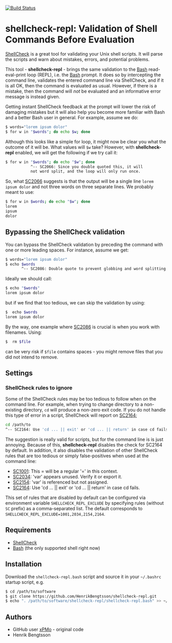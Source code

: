 [![Build Status](https://travis-ci.org/HenrikBengtsson/shellcheck-repl.svg?branch=master)](https://travis-ci.org/HenrikBengtsson/shellcheck-repl)

# shellcheck-repl: Validation of Shell Commands Before Evaluation

[ShellCheck] is a great tool for validating your Unix shell scripts.  It will parse the scripts and warn about mistakes, errors, and potential problems.

This tool - **shellcheck-repl** - brings the same validation to the [Bash] read-eval-print loop (REPL), i.e. the [Bash] prompt.  It does so by intercepting the command line, validates the entered command line via ShellCheck, and if it is all OK, then the command is evaluated as usual.  However, if there is a mistake, then the command will _not_ be evaluated and an informative error message is instead given.

Getting instant ShellCheck feedback at the prompt will lower the risk of damaging mistakes but it will also help you become more familiar with Bash and a better Bash user in general.  For example, assume we do:

```sh
$ words="lorem ipsum dolor"
$ for w in "$words"; do echo $w; done
```

Although this looks like a simple for loop, it might now be clear you what the outcome of it will be.  What values will `$w` take?  However, with **shellcheck-repl** enabled, we will get the following if we try call it:

```sh
$ for w in "$words"; do echo "$w"; done
           ^-- SC2066: Since you double quoted this, it will
	       not word split, and the loop will only run once.
```

So, what [SC2066] suggests is that the output will be a single line `lorem ipsum dolor` and not three words on three separate lines.  We probably meant to use:
```sh
$ for w in $words; do echo "$w"; done
lorem
ipsum
dolor
```


## Bypassing the ShellCheck validation

You can bypass the ShellCheck validation by preceding the command with one or more leading spaces.  For instance, assume we get:

```sh
$ words="lorem ipsum dolor"
$ echo $words
       ^-- SC2086: Double quote to prevent globbing and word splitting.
```
Ideally we should call:
```sh
$ echo "$words"
lorem ipsum dolor
```
but if we find that too tedious, we can skip the validation by using:
```sh
$  echo $words
lorem ipsum dolor
```

By the way, one example where [SC2086] is crucial is when you work with filenames.  Using:
```sh
$  rm $file
```
can be very risk if `$file` contains spaces - you might remove files that you did not intend to remove.


## Settings

### ShellCheck rules to ignore

Some of the ShellCheck rules may be too tedious to follow when on the command line.  For example, when trying to change directory to a non-existing directory, `cd` will produce a non-zero exit code.  If you do not handle this type of error in a script, ShellCheck will report on [SC2164];
```sh
cd /path/to
^-- SC2164: Use 'cd ... || exit' or 'cd ... || return' in case cd fails.
```

The suggestion is really valid for scripts, but for the command line is is just annoying.  Because of this, **shellcheck-repl** disables the check for SC2164 by default.  In addition, it also disables the validation of other ShellCheck rules that are too tedious or simply false-positives when used at the command line:

 * [SC1001]: This \= will be a regular '=' in this context.
 * [SC2034]: 'var' appears unused. Verify it or export it.
 * [SC2154]: 'var' is referenced but not assigned.
 * [SC2164]: Use 'cd ... || exit' or 'cd ... || return' in case cd fails.

This set of rules that are disabled by default can be configured via environment variable `SHELLCHECK_REPL_EXCLUDE` by specifying rules (without `SC` prefix) as a comma-separated list.  The default corresponds to `SHELLCHECK_REPL_EXCLUDE=1001,2034,2154,2164`.



## Requirements

* [ShellCheck]
* [Bash] (the only supported shell right now)


## Installation

Download the `shellcheck-repl.bash` script and source it in your `~/.bashrc` startup script, e.g.

```sh
$ cd /path/to/software
$ git clone https://github.com/HenrikBengtsson/shellcheck-repl.git
$ echo ". /path/to/software/shellcheck-repl/shellcheck-repl.bash" >> ~/.bashrc
```


## Authors

* GitHub user [xPMo](https://github.com/xPMo) - original code
* Henrik Bengtsson


[ShellCheck]: https://github.com/koalaman/shellcheck
[Bash]: https://www.gnu.org/software/bash/
[SC2066]: https://github.com/koalaman/shellcheck/wiki/SC2066
[SC2086]: https://github.com/koalaman/shellcheck/wiki/SC2086
[SC1001]: https://github.com/koalaman/shellcheck/wiki/SC1001
[SC2034]: https://github.com/koalaman/shellcheck/wiki/SC2034
[SC2154]: https://github.com/koalaman/shellcheck/wiki/SC2154
[SC2164]: https://github.com/koalaman/shellcheck/wiki/SC2164
